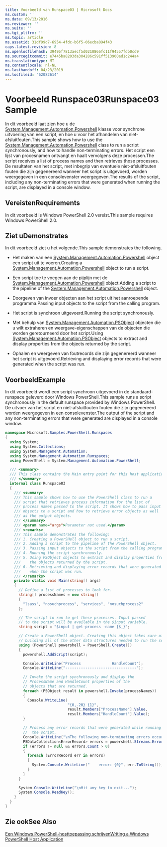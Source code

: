 ```yaml
---
title: Voorbeeld van Runspace03 | Microsoft Docs
ms.custom: ''
ms.date: 09/13/2016
ms.reviewer: ''
ms.suite: ''
ms.tgt_pltfrm: ''
ms.topic: article
ms.assetid: 31df99d7-6954-4fdc-b6f5-06ecba094f43
caps.latest.revision: 8
ms.openlocfilehash: 39495f7813aecf5d0210866fc11f94557fdb0cd9
ms.sourcegitcommit: e7445ba8203da304286c591ff513900ad1c244a4
ms.translationtype: MT
ms.contentlocale: nl-NL
ms.lasthandoff: 04/23/2019
ms.locfileid: "62082614"
---
```

# <a name="runspace03-sample"></a><span data-ttu-id="252e6-102">Voorbeeld Runspace03</span><span class="sxs-lookup"><span data-stu-id="252e6-102">Runspace03 Sample</span></span>

<span data-ttu-id="252e6-103">In dit voorbeeld laat zien hoe u de [System.Management.Automation.Powershell](/dotnet/api/system.management.automation.powershell) klasse voor synchrone uitvoering van een script, en hoe u voor het afhandelen van niet-afsluitfouten.</span><span class="sxs-lookup"><span data-stu-id="252e6-103">This sample shows how to use the [System.Management.Automation.Powershell](/dotnet/api/system.management.automation.powershell) class to run a script synchronously, and how to handle non-terminating errors.</span></span> <span data-ttu-id="252e6-104">Het script een lijst van procesnamen ontvangt en haalt vervolgens deze processen.</span><span class="sxs-lookup"><span data-stu-id="252e6-104">The script receives a list of process names and then retrieves those processes.</span></span> <span data-ttu-id="252e6-105">De resultaten van het script, met inbegrip van eventuele niet-afsluitfouten fouten die zijn gegenereerd wanneer het script is uitgevoerd, worden weergegeven in een consolevenster weergegeven.</span><span class="sxs-lookup"><span data-stu-id="252e6-105">The results of the script, including any non-terminating errors that were generated when running the script, are displayed in a console window.</span></span>

## <a name="requirements"></a><span data-ttu-id="252e6-106">Vereisten</span><span class="sxs-lookup"><span data-stu-id="252e6-106">Requirements</span></span>

<span data-ttu-id="252e6-107">In dit voorbeeld is Windows PowerShell 2.0 vereist.</span><span class="sxs-lookup"><span data-stu-id="252e6-107">This sample requires Windows PowerShell 2.0.</span></span>

## <a name="demonstrates"></a><span data-ttu-id="252e6-108">Ziet u</span><span class="sxs-lookup"><span data-stu-id="252e6-108">Demonstrates</span></span>

<span data-ttu-id="252e6-109">In dit voorbeeld ziet u het volgende.</span><span class="sxs-lookup"><span data-stu-id="252e6-109">This sample demonstrates the following.</span></span>

- <span data-ttu-id="252e6-110">Het maken van een [System.Management.Automation.Powershell](/dotnet/api/system.management.automation.powershell) object een script uit te voeren.</span><span class="sxs-lookup"><span data-stu-id="252e6-110">Creating a [System.Management.Automation.Powershell](/dotnet/api/system.management.automation.powershell) object to run a script.</span></span>

- <span data-ttu-id="252e6-111">Een script toe te voegen aan de pijplijn met de [System.Management.Automation.Powershell](/dotnet/api/system.management.automation.powershell) object.</span><span class="sxs-lookup"><span data-stu-id="252e6-111">Adding a script to the pipeline of the [System.Management.Automation.Powershell](/dotnet/api/system.management.automation.powershell) object.</span></span>

- <span data-ttu-id="252e6-112">Doorgeven van invoer objecten aan het script uit het aanroepende programma.</span><span class="sxs-lookup"><span data-stu-id="252e6-112">Passing input objects to the script from the calling program.</span></span>

- <span data-ttu-id="252e6-113">Het script is synchroon uitgevoerd.</span><span class="sxs-lookup"><span data-stu-id="252e6-113">Running the script synchronously.</span></span>

- <span data-ttu-id="252e6-114">Met behulp van [System.Management.Automation.PSObject](/dotnet/api/System.Management.Automation.PSObject) objecten die u wilt extraheren en weergave-eigenschappen van de objecten die worden geretourneerd door het script.</span><span class="sxs-lookup"><span data-stu-id="252e6-114">Using [System.Management.Automation.PSObject](/dotnet/api/System.Management.Automation.PSObject) objects to extract and display properties from the objects returned by the script.</span></span>

- <span data-ttu-id="252e6-115">Ophalen en weergeven van foutrecords die zijn gegenereerd wanneer het script is uitgevoerd.</span><span class="sxs-lookup"><span data-stu-id="252e6-115">Retrieving and displaying error records that were generated when the script was run.</span></span>

## <a name="example"></a><span data-ttu-id="252e6-116">Voorbeeld</span><span class="sxs-lookup"><span data-stu-id="252e6-116">Example</span></span>

<span data-ttu-id="252e6-117">In dit voorbeeld wordt een script synchroon uitgevoerd in de standaard-runspace geleverd door Windows PowerShell.</span><span class="sxs-lookup"><span data-stu-id="252e6-117">This sample runs a script synchronously in the default runspace provided by Windows PowerShell.</span></span> <span data-ttu-id="252e6-118">De uitvoer van het script en niet-afsluitfouten fouten die zijn gegenereerd worden weergegeven in een consolevenster.</span><span class="sxs-lookup"><span data-stu-id="252e6-118">The output of the script and any non-terminating errors that were generated are displayed in a console window.</span></span>

```csharp
namespace Microsoft.Samples.PowerShell.Runspaces
{
  using System;
  using System.Collections;
  using System.Management.Automation;
  using System.Management.Automation.Runspaces;
  using PowerShell = System.Management.Automation.PowerShell;

  /// <summary>
  /// This class contains the Main entry point for this host application.
  /// </summary>
  internal class Runspace03
  {
    /// <summary>
    /// This sample shows how to use the PowerShell class to run a
    /// script that retrieves process information for the list of
    /// process names passed to the script. It shows how to pass input
    /// objects to a script and how to retrieve error objects as well
    /// as the output objects.
    /// </summary>
    /// <param name="args">Parameter not used.</param>
    /// <remarks>
    /// This sample demonstrates the following:
    /// 1. Creating a PowerSHell object to run a script.
    /// 2. Adding a script to the pipeline of the PowerShell object.
    /// 3. Passing input objects to the script from the calling program.
    /// 4. Running the script synchronously.
    /// 5. Using PSObject objects to extract and display properties from
    ///    the objects returned by the script.
    /// 6. Retrieving and displaying error records that were generated
    ///    when the script was run.
    /// </remarks>
    private static void Main(string[] args)
    {
      // Define a list of processes to look for.
      string[] processNames = new string[]
      {
        "lsass", "nosuchprocess", "services", "nosuchprocess2"
      };

      // The script to run to get these processes. Input passed
      // to the script will be available in the $input variable.
      string script = "$input | get-process -name {$_}";

      // Create a PowerShell object. Creating this object takes care of
      // building all of the other data structures needed to run the script.
      using (PowerShell powershell = PowerShell.Create())
      {
        powershell.AddScript(script);

        Console.WriteLine("Process              HandleCount");
        Console.WriteLine("--------------------------------");

        // Invoke the script synchronously and display the
        // ProcessName and HandleCount properties of the
        // objects that are returned.
        foreach (PSObject result in powershell.Invoke(processNames))
        {
          Console.WriteLine(
                            "{0,-20} {1}",
                            result.Members["ProcessName"].Value,
                            result.Members["HandleCount"].Value);
        }

        // Process any error records that were generated while running
        //  the script.
        Console.WriteLine("\nThe following non-terminating errors occurred:\n");
        PSDataCollection<ErrorRecord> errors = powershell.Streams.Error;
        if (errors != null && errors.Count > 0)
        {
          foreach (ErrorRecord err in errors)
          {
            System.Console.WriteLine("    error: {0}", err.ToString());
          }
        }
      }

      System.Console.WriteLine("\nHit any key to exit...");
      System.Console.ReadKey();
    }
  }
}
```

## <a name="see-also"></a><span data-ttu-id="252e6-119">Zie ook</span><span class="sxs-lookup"><span data-stu-id="252e6-119">See Also</span></span>

[<span data-ttu-id="252e6-120">Een Windows PowerShell-hosttoepassing schrijven</span><span class="sxs-lookup"><span data-stu-id="252e6-120">Writing a Windows PowerShell Host Application</span></span>](./writing-a-windows-powershell-host-application.md)